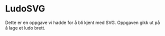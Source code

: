 # LudoSVG

Dette er en oppgave vi hadde for å bli kjent med SVG.
Oppgaven gikk ut på å lage et ludo brett.
